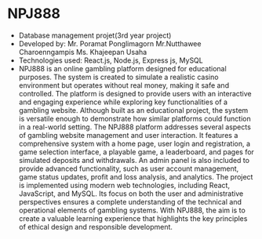 # NPJ888
- Database management projet(3rd year project)
- Developed by: Mr. Poramat Ponglimagorn Mr.Nutthawee Charoenngampis Ms. Khajeepan Usaha
- Technologies used: React.js, Node.js, Express js, MySQL
- NPJ888 is an online gambling platform designed for educational purposes. The
system is created to simulate a realistic casino environment but operates without real
money, making it safe and controlled. The platform is designed to provide users with an
interactive and engaging experience while exploring key functionalities of a gambling
website. Although built as an educational project, the system is versatile enough to
demonstrate how similar platforms could function in a real-world setting. The NPJ888 platform addresses several aspects of gambling website management
and user interaction. It features a comprehensive system with a home page, user login and
registration, a game selection interface, a playable game, a leaderboard, and pages for
simulated deposits and withdrawals. An admin panel is also included to provide advanced
functionality, such as user account management, game status updates, profit and loss
analysis, and analytics. The project is implemented using modern web technologies, including React,
JavaScript, and MySQL. Its focus on both the user and administrative perspectives
ensures a complete understanding of the technical and operational elements of gambling
systems. With NPJ888, the aim is to create a valuable learning experience that highlights
the key principles of ethical design and responsible development.
